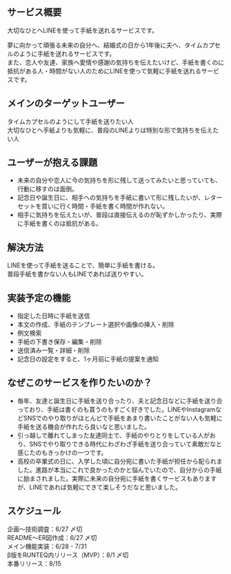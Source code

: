 ## サービス概要
  大切なひとへLINEを使って手紙を送れるサービスです。

  夢に向かって頑張る未来の自分へ、結婚式の日から1年後に夫へ、タイムカプセルのように手紙を送れるサービスです。  
  また、恋人や友達、家族へ愛情や感謝の気持ちを伝えたいけど、手紙を書くのに抵抗がある人・時間がない人のためにLINEを使って気軽に手紙を送れるサービスです。

## メインのターゲットユーザー
  タイムカプセルのようにして手紙を送りたい人  
  大切なひとへ手紙よりも気軽に、普段のLINEよりは特別な形で気持ちを伝えたい人

## ユーザーが抱える課題
  - 未来の自分や恋人に今の気持ちを形に残して送ってみたいと思っていても、行動に移すのは面倒。
  - 記念日や誕生日に、相手への気持ちを手紙に書いて形に残したいが、レターセットを買いに行く時間・手紙を書く時間が作れない。
  - 相手に気持ちを伝えたいが、普段は直接伝えるのが恥ずかしかったり、実際に手紙を書くのは抵抗がある。
  
## 解決方法
  LINEを使って手紙を送ることで、簡単に手紙を書ける。  
  普段手紙を書かない人もLINEであれば送りやすい。

## 実装予定の機能
  - 指定した日時に手紙を送信
  - 本文の作成、手紙のテンプレート選択や画像の挿入・削除
  - 例文検索
  - 手紙の下書き保存・編集・削除
  - 送信済み一覧・詳細・削除
  - 記念日の設定をすると、1ヶ月前に手紙の提案を通知

## なぜこのサービスを作りたいのか？
  - 毎年、友達と誕生日に手紙を送り合ったり、夫と記念日などに手紙を送り合っており、手紙は書くのも貰うのもすごく好きでした。LINEやInstagramなどSNSでのやり取りがほとんどで手紙をあまり書いたことがない人も気軽に手紙を送る機会が作れたら良いなと思いました。
  - 引っ越しで離れてしまった友達同士で、手紙のやりとりをしている人がおり、SNSでやり取りできる時代にわざわざ手紙を送り合っていて素敵だなと感じたのもきっかけの一つです。
  - 高校の卒業式の日に、入学した頃に自分宛に書いた手紙が担任から配られました。進路が本当にこれで良かったのかと悩んでいたので、自分からの手紙に励まされました。実際に未来の自分宛に手紙を書くサービスもありますが、LINEであれば気軽にできて楽しそうだなと思いました。

## スケジュール
  企画〜技術調査：6/27 〆切  
  README〜ER図作成：6/27 〆切  
  メイン機能実装：6/28 - 7/31  
  β版をRUNTEQ内リリース（MVP）：8/1 〆切  
  本番リリース：8/15  
